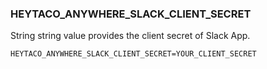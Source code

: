 ### HEYTACO_ANYWHERE_SLACK_CLIENT_SECRET

String string value provides the client secret of Slack App.

```
HEYTACO_ANYWHERE_SLACK_CLIENT_SECRET=YOUR_CLIENT_SECRET
```
